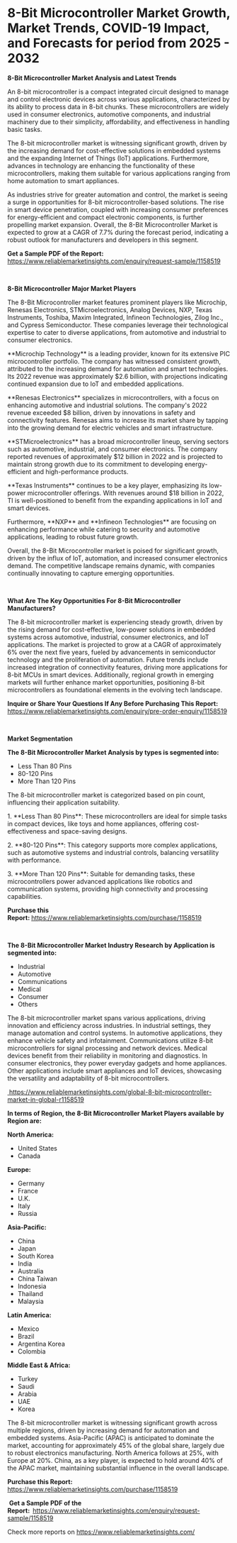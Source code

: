 <p><h1>8-Bit Microcontroller Market Growth, Market Trends, COVID-19 Impact, and Forecasts for period from 2025 - 2032</h1></p><p><strong>8-Bit Microcontroller Market Analysis and Latest Trends</strong></p>
<p><p>An 8-bit microcontroller is a compact integrated circuit designed to manage and control electronic devices across various applications, characterized by its ability to process data in 8-bit chunks. These microcontrollers are widely used in consumer electronics, automotive components, and industrial machinery due to their simplicity, affordability, and effectiveness in handling basic tasks. </p><p>The 8-bit microcontroller market is witnessing significant growth, driven by the increasing demand for cost-effective solutions in embedded systems and the expanding Internet of Things (IoT) applications. Furthermore, advances in technology are enhancing the functionality of these microcontrollers, making them suitable for various applications ranging from home automation to smart appliances. </p><p>As industries strive for greater automation and control, the market is seeing a surge in opportunities for 8-bit microcontroller-based solutions. The rise in smart device penetration, coupled with increasing consumer preferences for energy-efficient and compact electronic components, is further propelling market expansion. Overall, the 8-Bit Microcontroller Market is expected to grow at a CAGR of 7.7% during the forecast period, indicating a robust outlook for manufacturers and developers in this segment.</p></p>
<p><strong>Get a Sample PDF of the Report:&nbsp;</strong> <a href="https://www.reliablemarketinsights.com/enquiry/request-sample/1158519?utm_campaign=3317&utm_medium=2&utm_source=Github&utm_content=ia&utm_term=21032025&utm_id=8-bit-microcontroller">https://www.reliablemarketinsights.com/enquiry/request-sample/1158519</a></p>
<p>&nbsp;</p>
<p><strong>8-Bit Microcontroller Major Market Players</strong></p>
<p><p>The 8-Bit Microcontroller market features prominent players like Microchip, Renesas Electronics, STMicroelectronics, Analog Devices, NXP, Texas Instruments, Toshiba, Maxim Integrated, Infineon Technologies, Zilog Inc., and Cypress Semiconductor. These companies leverage their technological expertise to cater to diverse applications, from automotive and industrial to consumer electronics.</p><p>**Microchip Technology** is a leading provider, known for its extensive PIC microcontroller portfolio. The company has witnessed consistent growth, attributed to the increasing demand for automation and smart technologies. Its 2022 revenue was approximately $2.6 billion, with projections indicating continued expansion due to IoT and embedded applications.</p><p>**Renesas Electronics** specializes in microcontrollers, with a focus on enhancing automotive and industrial solutions. The company's 2022 revenue exceeded $8 billion, driven by innovations in safety and connectivity features. Renesas aims to increase its market share by tapping into the growing demand for electric vehicles and smart infrastructure.</p><p>**STMicroelectronics** has a broad microcontroller lineup, serving sectors such as automotive, industrial, and consumer electronics. The company reported revenues of approximately $12 billion in 2022 and is projected to maintain strong growth due to its commitment to developing energy-efficient and high-performance products.</p><p>**Texas Instruments** continues to be a key player, emphasizing its low-power microcontroller offerings. With revenues around $18 billion in 2022, TI is well-positioned to benefit from the expanding applications in IoT and smart devices.</p><p>Furthermore, **NXP** and **Infineon Technologies** are focusing on enhancing performance while catering to security and automotive applications, leading to robust future growth.</p><p>Overall, the 8-Bit Microcontroller market is poised for significant growth, driven by the influx of IoT, automation, and increased consumer electronics demand. The competitive landscape remains dynamic, with companies continually innovating to capture emerging opportunities.</p></p>
<p>&nbsp;</p>
<p><strong>What Are The Key Opportunities For 8-Bit Microcontroller Manufacturers?</strong></p>
<p><p>The 8-bit microcontroller market is experiencing steady growth, driven by the rising demand for cost-effective, low-power solutions in embedded systems across automotive, industrial, consumer electronics, and IoT applications. The market is projected to grow at a CAGR of approximately 6% over the next five years, fueled by advancements in semiconductor technology and the proliferation of automation. Future trends include increased integration of connectivity features, driving more applications for 8-bit MCUs in smart devices. Additionally, regional growth in emerging markets will further enhance market opportunities, positioning 8-bit microcontrollers as foundational elements in the evolving tech landscape.</p></p>
<p><strong>Inquire or Share Your Questions If Any Before Purchasing This Report:</strong> <a href="https://www.reliablemarketinsights.com/enquiry/pre-order-enquiry/1158519?utm_campaign=3317&utm_medium=2&utm_source=Github&utm_content=ia&utm_term=21032025&utm_id=8-bit-microcontroller">https://www.reliablemarketinsights.com/enquiry/pre-order-enquiry/1158519</a></p>
<p>&nbsp;</p>
<p><strong>Market Segmentation</strong></p>
<p><strong>The 8-Bit Microcontroller Market Analysis by types is segmented into:</strong></p>
<p><ul><li>Less Than 80 Pins</li><li>80-120 Pins</li><li>More Than 120 Pins</li></ul></p>
<p><p>The 8-bit microcontroller market is categorized based on pin count, influencing their application suitability. </p><p>1. **Less Than 80 Pins**: These microcontrollers are ideal for simple tasks in compact devices, like toys and home appliances, offering cost-effectiveness and space-saving designs.</p><p>2. **80-120 Pins**: This category supports more complex applications, such as automotive systems and industrial controls, balancing versatility with performance.</p><p>3. **More Than 120 Pins**: Suitable for demanding tasks, these microcontrollers power advanced applications like robotics and communication systems, providing high connectivity and processing capabilities.</p></p>
<p><strong>Purchase this Report:&nbsp;</strong><a href="https://www.reliablemarketinsights.com/purchase/1158519?utm_campaign=3317&utm_medium=2&utm_source=Github&utm_content=ia&utm_term=21032025&utm_id=8-bit-microcontroller">https://www.reliablemarketinsights.com/purchase/1158519</a></p>
<p>&nbsp;</p>
<p><strong>The 8-Bit Microcontroller Market Industry Research by Application is segmented into:</strong></p>
<p><ul><li>Industrial</li><li>Automotive</li><li>Communications</li><li>Medical</li><li>Consumer</li><li>Others</li></ul></p>
<p><p>The 8-bit microcontroller market spans various applications, driving innovation and efficiency across industries. In industrial settings, they manage automation and control systems. In automotive applications, they enhance vehicle safety and infotainment. Communications utilize 8-bit microcontrollers for signal processing and network devices. Medical devices benefit from their reliability in monitoring and diagnostics. In consumer electronics, they power everyday gadgets and home appliances. Other applications include smart appliances and IoT devices, showcasing the versatility and adaptability of 8-bit microcontrollers.</p></p>
<p><a href="https://www.reliablemarketinsights.com/global-8-bit-microcontroller-market-in-global-r1158519?utm_campaign=3317&utm_medium=2&utm_source=Github&utm_content=ia&utm_term=21032025&utm_id=8-bit-microcontroller">&nbsp;https://www.reliablemarketinsights.com/global-8-bit-microcontroller-market-in-global-r1158519</a></p>
<p><strong>In terms of Region, the 8-Bit Microcontroller Market Players available by Region are:</strong></p>
<p>
    <p> <strong> North America: </strong>
        <ul>
            <li>United States</li>
            <li>Canada</li>
        </ul>
        </p> 
    <p> <strong> Europe: </strong>
        <ul>
            <li>Germany</li>
            <li>France</li>
            <li>U.K.</li>
            <li>Italy</li>
            <li>Russia</li>
        </ul>
        </p> 
    <p> <strong> Asia-Pacific: </strong>
        <ul>
            <li>China</li>
            <li>Japan</li>
            <li>South Korea</li>
            <li>India</li>
            <li>Australia</li>
            <li>China Taiwan</li>
            <li>Indonesia</li>
            <li>Thailand</li>
            <li>Malaysia</li>
        </ul>
        </p> 
    <p> <strong> Latin America: </strong>
        <ul>
            <li>Mexico</li>
            <li>Brazil</li>
            <li>Argentina Korea</li>
            <li>Colombia</li>
        </ul>
        </p> 
    <p> <strong> Middle East & Africa: </strong>
        <ul>
            <li>Turkey</li>
            <li>Saudi</li>
            <li>Arabia</li>
            <li>UAE</li>
            <li>Korea</li>
        </ul>
    </p>
    </p>
<p><p>The 8-bit microcontroller market is witnessing significant growth across multiple regions, driven by increasing demand for automation and embedded systems. Asia-Pacific (APAC) is anticipated to dominate the market, accounting for approximately 45% of the global share, largely due to robust electronics manufacturing. North America follows at 25%, with Europe at 20%. China, as a key player, is expected to hold around 40% of the APAC market, maintaining substantial influence in the overall landscape.</p></p>
<p><strong>Purchase this Report: </strong><a href="https://www.reliablemarketinsights.com/purchase/1158519?utm_campaign=3317&utm_medium=2&utm_source=Github&utm_content=ia&utm_term=21032025&utm_id=8-bit-microcontroller">https://www.reliablemarketinsights.com/purchase/1158519</a></p>
<p>&nbsp;<strong>Get a Sample PDF of the Report:&nbsp;&nbsp;</strong><a href="https://www.reliablemarketinsights.com/enquiry/request-sample/1158519?utm_campaign=3317&utm_medium=2&utm_source=Github&utm_content=ia&utm_term=21032025&utm_id=8-bit-microcontroller">https://www.reliablemarketinsights.com/enquiry/request-sample/1158519</a></p>
<p><strong></strong></p>
<p>Check more reports on <a href="https://www.reliablemarketinsights.com/?utm_campaign=3317&utm_medium=2&utm_source=Github&utm_content=ia&utm_term=21032025&utm_id=8-bit-microcontroller">https://www.reliablemarketinsights.com/</a></p>